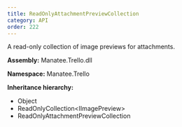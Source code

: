```yaml
---
title: ReadOnlyAttachmentPreviewCollection
category: API
order: 222
---
```


A read-only collection of image previews for attachments.

**Assembly:** Manatee.Trello.dll

**Namespace:** Manatee.Trello

**Inheritance hierarchy:**

- Object
- ReadOnlyCollection&lt;IImagePreview&gt;
- ReadOnlyAttachmentPreviewCollection

